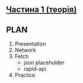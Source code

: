 ## [Частина 1 (теорія)](https://docs.google.com/presentation/d/1xbFM4RwlP1hRSYaH2C4zIVvIO6x51NcnFBnjjpQvQzA/edit#slide=id.p)

## PLAN

1. Presentation
1. Network
1. Fetch
   - json placeholder
   - rapid-api
1. Practice
